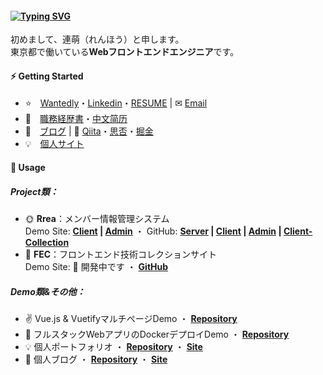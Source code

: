 #### [![Typing SVG](https://readme-typing-svg.herokuapp.com?font=Murecho&duration=3000&size=16&height=25&color=000000&lines=%F0%9F%91%8B+%E3%81%93%E3%82%93%E3%81%AB%E3%81%A1%E3%81%AF%EF%BC%81;%F0%9F%91%8B+%E6%9D%A5%E9%83%BD%E6%9D%A5%E4%BA%86;%F0%9F%91%8B+Hey+there)](https://git.io/typing-svg)

初めまして、連萌（れんほう）と申します。\
東京都で働いている**Webフロントエンドエンジニア**です。

#### ⚡ Getting Started

+ ⭐　[Wantedly](https://www.wantedly.com/id/kensoz)・[Linkedin](https://jp.linkedin.com/in/kensoz)・[RESUME](https://www.resume.id/kensoz) | ✉ [Email](mailto:renhoujob@gmail.com)
+ 💼　[職務経歴書](https://github.com/kensoz/resume)・[中文简历](https://github.com/kensoz/resume/tree/master/zh-CN)
+ 📒　[ブログ](https://kensoz.github.io/blog/) | 📡 [Qiita](https://qiita.com/kensoz)・[思否](https://segmentfault.com/u/kensoz/articles)・[掘金](https://juejin.cn/user/1029616691882653/posts?sort=newest)
+ 💡　[個人サイト](http://renhou.starfree.jp/)

#### 🌱 Usage

##### Project類：

+ 🌞 **Rrea**：メンバー情報管理システム \
Demo Site:  **[Client](http://rrea-client.live) | [Admin](http://rrea-admin.live)**  ・  GitHub:  **[Server](https://github.com/kensoz/Rrea-server) | [Client](https://github.com/kensoz/Rrea-client) | [Admin](https://github.com/kensoz/Rrea-admin) | [Client-Collection](https://github.com/kensoz/Rrea-client-collection)**
+ 🍋 **FEC**：フロントエンド技術コレクションサイト \
Demo Site:  🚧 開発中です  ・  **[GitHub](https://github.com/kensoz/FEC)**

##### Demo類&その他：

+ ✌ Vue.js & VuetifyマルチページDemo  ・  [**Repository**](https://github.com/kensoz/vue-multi-pages-vuetify)
+ 🐳 フルスタックWebアプリのDockerデプロイDemo ・  **[Repository](https://github.com/kensoz/depoly-demo)**
+ 💡 個人ポートフォリオ ・  **[Repository](https://github.com/kensoz/portfolio)** ・  **[Site](http://renhou.starfree.jp/)**
+ 📒 個人ブログ ・  **[Repository](https://github.com/kensoz/blog)** ・  **[Site](https://kensoz.github.io/blog/)**
